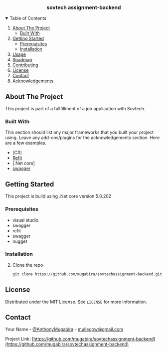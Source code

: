 
<p align="center">


  <h3 align="center">sovtech assignment-backend</h3>
</p>



<!-- TABLE OF CONTENTS -->
<details open="open">
  <summary>Table of Contents</summary>
  <ol>
    <li>
      <a href="#about-the-project">About The Project</a>
      <ul>
        <li><a href="#built-with">Built With</a></li>
      </ul>
    </li>
    <li>
      <a href="#getting-started">Getting Started</a>
      <ul>
        <li><a href="#prerequisites">Prerequisites</a></li>
        <li><a href="#installation">Installation</a></li>
      </ul>
    </li>
    <li><a href="#usage">Usage</a></li>
    <li><a href="#roadmap">Roadmap</a></li>
    <li><a href="#contributing">Contributing</a></li>
    <li><a href="#license">License</a></li>
    <li><a href="#contact">Contact</a></li>
    <li><a href="#acknowledgements">Acknowledgements</a></li>
  </ol>
</details>



<!-- ABOUT THE PROJECT -->
## About The Project

This project is part of a fullfillment of a job application with Sovtech.

### Built With

This section should list any major frameworks that you built your project using. Leave any add-ons/plugins for the acknowledgements section. Here are a few examples.
* [C#]
* [Refit](https://www.nuget.org/packages/refit/)
* [.Net core]
* [swagger](https://swagger.io/)



<!-- GETTING STARTED -->
## Getting Started

This project is build using .Net core version 5.0.202

### Prerequisites

* visual studio 
* swagger
* refit
* swagger
* nugget

### Installation
2. Clone the repo
   ```sh
   git clone https://github.com/mugabira/sovtechassignment-backend.git
   ```

<!-- LICENSE -->
## License

Distributed under the MIT License. See `LICENSE` for more information.



<!-- CONTACT -->
## Contact

Your Name - [@AnthonyMugabira](https://twitter.com/AnthonyMugabira) - mullegow@gmail.com

Project Link: [https://github.com/mugabira/sovtechassignment-backend](https://github.com/mugabira/sovtechassignment-backend)



